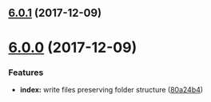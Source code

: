 <a name="6.0.1"></a>
## [6.0.1](https://github.com/stfsy/node-image-2-min/compare/v6.0.0...v6.0.1) (2017-12-09)



<a name="6.0.0"></a>
# [6.0.0](https://github.com/stfsy/node-image-2-min/compare/v5.2.2...v6.0.0) (2017-12-09)


### Features

* **index:** write files preserving folder structure ([80a24b4](https://github.com/stfsy/node-image-2-min/commit/80a24b4))



